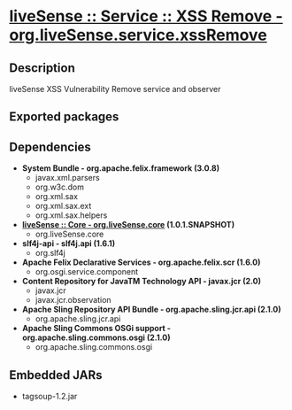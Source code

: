 # [liveSense :: Service :: XSS Remove - org.liveSense.service.xssRemove](http://github.com/liveSense/org.liveSense.service.xssRemove)
## Description
liveSense XSS Vulnerability Remove service and observer
## Exported packages
## Dependencies
* __System Bundle - org.apache.felix.framework (3.0.8)__
	* javax.xml.parsers
	* org.w3c.dom
	* org.xml.sax
	* org.xml.sax.ext
	* org.xml.sax.helpers
* __[liveSense :: Core - org.liveSense.core](http://github.com/liveSense/org.liveSense.core) (1.0.1.SNAPSHOT)__
	* org.liveSense.core
* __slf4j-api - slf4j.api (1.6.1)__
	* org.slf4j
* __Apache Felix Declarative Services - org.apache.felix.scr (1.6.0)__
	* org.osgi.service.component
* __Content Repository for JavaTM Technology API - javax.jcr (2.0)__
	* javax.jcr
	* javax.jcr.observation
* __Apache Sling Repository API Bundle - org.apache.sling.jcr.api (2.1.0)__
	* org.apache.sling.jcr.api
* __Apache Sling Commons OSGi support - org.apache.sling.commons.osgi (2.1.0)__
	* org.apache.sling.commons.osgi
## Embedded JARs
* tagsoup-1.2.jar